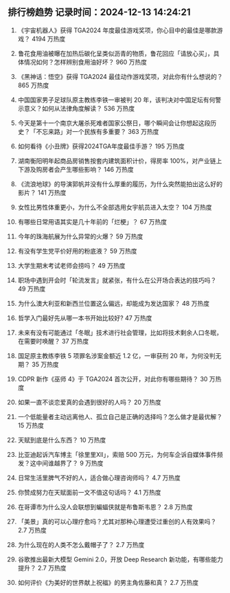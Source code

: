 
## 排行榜趋势 记录时间：2024-12-13 14:24:21
  
  1. 《宇宙机器人》获得 TGA2024 年度最佳游戏奖项，你心目中的最佳是哪款游戏？ 4194 万热度
    
  2. 鲁花食用油被曝在加热后碳化呈类似沥青的物质，鲁花回应「请放心买」，具体情况如何？怎样辨别食用油好坏？ 960 万热度
    
  3. 《黑神话：悟空》获得 TGA2024 最佳动作游戏奖项，对此你有什么想说的？ 865 万热度
    
  4. 中国国家男子足球队原主教练李铁一审被判 20 年，该判决对中国足坛有何警示意义？如何从法律角度解读？ 536 万热度
    
  5. 今天是第十一个南京大屠杀死难者国家公祭日，哪个瞬间会让你想起这段历史？「不忘来路」对一个民族有多重要？ 363 万热度
    
  6. 如何看待《小丑牌》获得2024TGA年度最佳手游？ 195 万热度
    
  7. 湖南衡阳明年起商品房销售按套内建筑面积计价，得房率 100%，对产业链上下游及购房者会产生哪些影响？ 146 万热度
    
  8. 《流浪地球》的导演郭帆并没有什么厚重的履历，为什么突然能拍出这么好的影片？ 141 万热度
    
  9. 女性比男性体重更小，为什么不全部选用女宇航员进入太空？ 104 万热度
    
  10. 有哪些日常用语其实是几十年前的「烂梗」？ 67 万热度
    
  11. 今年的珠海航展为什么异常的火爆？ 59 万热度
    
  12. 有没有学生党平价好用的粉底液？ 59 万热度
    
  13. 大学生期末考试老师会捞吗？ 49 万热度
    
  14. 职场中遇到开会时「轮流发言」就紧张，有什么在公开场合表达的技巧吗？ 49 万热度
    
  15. 为什么澳大利亚和新西兰位置这么偏远，却能成为发达国家？ 48 万热度
    
  16. 哲学入门最好先从哪一本书开始比较好? 47 万热度
    
  17. 未来有没有可能通过「冬眠」技术进行社会管理，比如将技术剩余人口冬眠，在需要时唤醒？ 37 万热度
    
  18. 国足原主教练李铁 5 项罪名涉案金额近 1.2 亿，一审获刑 20 年，为何没判无期？ 35 万热度
    
  19. CDPR 新作《巫师 4》于 TGA2024 首次公开，对此你有哪些期待？ 30 万热度
    
  20. 如果一直不谈恋爱真的会遇到很好的人吗？ 20 万热度
    
  21. 一个低能量者主动远离他人、孤立自己是正确的选择吗？怎么做才是最优解？ 15 万热度
    
  22. 天赋到底是什么东西？ 10 万热度
    
  23. 比亚迪起诉汽车博主「徐里里Xll」，索赔 500 万元，为何车企诉自媒体事件频发？这中间谁越界了？ 9 万热度
    
  24. 日常生活里脾气不好的人，适合做心理咨询师吗？ 4.7 万热度
    
  25. 你赞成努力在天赋面前一文不值这句话吗？ 4.1 万热度
    
  26. 在哥谭市为什么没人会联想到蝙蝠侠就是布鲁斯韦恩？ 2.8 万热度
    
  27. 「美景」真的可以心理疗愈吗？尤其对那种心理遭受过重创的人有效果吗？ 2.7 万热度
    
  28. 为什么现在的人类不怎么戴帽子了？ 2.7 万热度
    
  29. 谷歌推出最新大模型 Gemini 2.0，开放 Deep Research 新功能，有哪些能力提升？ 2.7 万热度
    
  30. 如何评价《为美好的世界献上祝福》的男主角佐藤和真？ 2.7 万热度
    